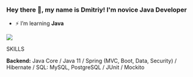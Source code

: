 ### Hey there 👋, my name is Dmitriy! I'm novice Java Developer

- ⚡ I’m learning **Java**

![](https://user-images.githubusercontent.com/111275407/223081072-9de4ac30-a3ea-46d5-9742-c189e66f4a56.gif)

SKILLS

<b>Backend:</b> Java Core / Java 11  / Spring (MVC, Boot, Data, Security) / Hibernate / SQL: MySQL, PostgreSQL / JUnit / Mockito 

